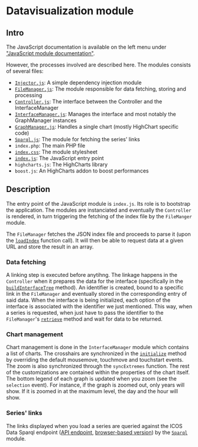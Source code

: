 # Datavisualization module

## Intro

The JavaScript documentation is available on the left menu under ["JavaScript module documentation"](dtvs-js/index.html).

However, the processes involved are described here.
The modules consists of several files:

* [`Injector.js`](dtvs-js/InjectorModule.Injector.html): A simple dependency injection module
* [`FileManager.js`](dtvs-js/FileManagerModule.html): The module responsible for data fetching, storing and processing
* [`Controller.js`](dtvs-js/ControllerModule.Controller.html): The interface between the Controller and the InterfaceManager
* [`InterfaceManager.js`](dtvs-js/InterfaceManagerModule.InterfaceManager.html): Manages the interface and most notably the GraphManager instances
* [`GraphManager.js`](dtvs-js/GraphManagerModule.GraphManager.html): Handles a single chart (mostly HighChart specific code)
* [`Sparql.js`](dtvs-js/Sparql.js.html): The module for fetching the series' links
* `index.php`: The main PHP file
* [`index.css`](../../src/server-front/index.css): The module stylesheet
* [`index.js`](../../src/server-front/index.js): The JavaScript entry point
* `highcharts.js`: The HighCharts library
* `boost.js`: An HighCharts addon to boost performances

## Description

The entry point of the JavaScript module is `index.js`. Its role is to bootstrap the application. The modules are instanciated and eventually the `Controller` is rendered, in turn triggering the fetching of the index file by the `FileManger` module.

The `FileManager` fetches the JSON index file and proceeds to parse it (upon the [`loadIndex`](dtvs-js/FileManagerModule.FileManager.html#~loadIndex) function call). It will then be able to request data at a given URL and store the result in an array.

### Data fetching

A linking step is executed before anytihng. The linkage happens in the `Controller` when it prepares the data for the interface (specifically in the [`buildInterfaceTree`](dtvs-js/ControllerModule.Controller.html#~buildInterfaceTree) method). An identifier is created, bound to a specific link in the `FileManager` and eventually stored in the corresponding entry of said data. When the interface is being initialized, each option of the interface is associated with the identifier we just mentioned. This way, when a series is requested, when just have to pass the identifier to the `FileManager`'s [`retrieve`](dtvs-js/FileManagerModule.FileManager.html#~retrieve) method and wait for data to be returned.

### Chart management

Chart management is done in the `InterfaceManager` module which contains a list of charts. The crosshairs are synchronized in the [`initialize`](dtvs-js/GraphManagerModule.GraphManager.html#~initialize) method by overriding the default mousemove, touchmove and touchstart events. The zoom is also synchronized through the `syncExtremes` function. The rest of the customizations are contained within the properties of the chart itself. The bottom legend of each graph is updated when you zoom (see the `selection` event). For instance, if the graph is zoomed out, only years will show. If it is zoomed in at the maximum level, the day and the hour will show.

### Series' links

The links displayed when you load a series are queried against the ICOS Data Sparql endpoint ([API endpoint](http://meta.icos-cp.eu/), [browser-based version](https://meta.icos-cp.eu/sparqlclient)) by the [`Sparql`](dtvs-js/Sparql.js.html) module.

